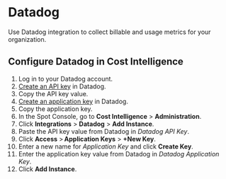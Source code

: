 # Datadog

Use Datadog integration to collect billable and usage metrics for your organization.

## Configure Datadog in Cost Intelligence

1. Log in to your Datadog account.
2. [Create an API key](https://docs.datadoghq.com/account_management/api-app-keys/#add-an-api-key-or-client-token) in Datadog.
3. Copy the API key value.
4. [Create an application key](https://docs.datadoghq.com/account_management/api-app-keys/#add-application-keys) in Datadog.
5. Copy the application key.
6. In the Spot Console, go to **Cost Intelligence** > **Administration**.
7. Click **Integrations** > **Datadog** > **Add Instance**.
8. Paste the API key value from Datadog in <i>Datadog API Key</i>.
9. Click **Access** > **Application Keys** > **+New Key**.
10. Enter a new name for <i>Application Key</i> and click **Create Key**.
11. Enter the application key value from Datadog in <i>Datadog Application Key</i>.
12. Click **Add Instance**.
